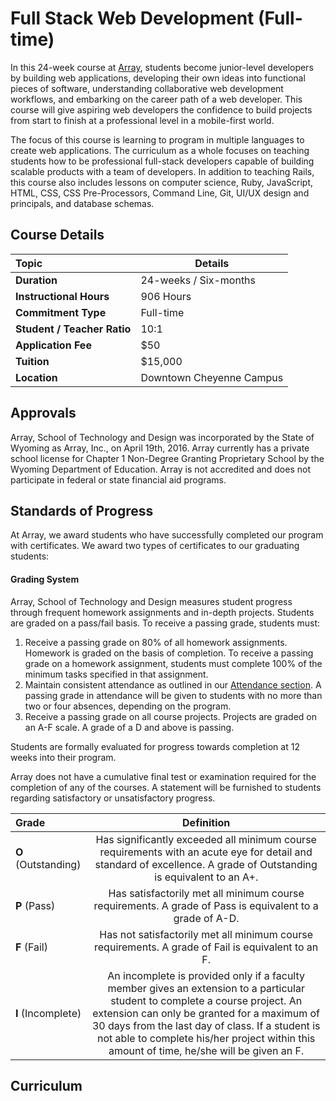 # Full Stack Web Development (Full-time)
In this 24-week course at [Array](http://www.arrayschool.com), students become junior-level developers by building web applications, developing their own ideas into functional pieces of software, understanding collaborative web development workflows, and embarking on the career path of a web developer. This course will give aspiring web developers the confidence to build projects from start to finish at a professional level in a mobile-first world.

The focus of this course is learning to program in multiple languages to create web applications. The curriculum as a whole focuses on teaching students how to be professional full-stack developers capable of building scalable products with a team of developers. In addition to teaching Rails, this course also includes lessons on computer science, Ruby, JavaScript, HTML, CSS, CSS Pre-Processors, Command Line, Git, UI/UX design and principals, and database schemas.

## Course Details
| Topic | Details |
| :---  | --- |
|**Duration**| 24-weeks / Six-months |
|**Instructional Hours**|906 Hours|
|**Commitment Type**|Full-time|
|**Student / Teacher Ratio**|10:1|
|**Application Fee**|$50|
|**Tuition**|$15,000|
|**Location**|Downtown Cheyenne Campus|

## Approvals
Array, School of Technology and Design was incorporated by the State of Wyoming as Array, Inc., on April 19th, 2016.  Array currently has a private school license for Chapter 1 Non-Degree Granting Proprietary School by the Wyoming Department of Education. Array is not accredited and does not participate in federal or state financial aid programs. 

## Standards of Progress
At Array, we award students who have successfully completed our program with certificates. We award two types of certificates to our graduating students:

#### Grading System
Array, School of Technology and Design measures student progress through frequent homework assignments and in-depth projects. Students are graded on a pass/fail basis. To receive a passing grade, students must:

1. Receive a passing grade on 80% of all homework assignments. Homework is graded on the basis of completion. To receive a passing grade on a homework assignment, students must complete 100% of the minimum tasks specified in that assignment.
2. Maintain consistent attendance as outlined in our [Attendance section](http://arrayschool.com/downloads/Array_Catalog-Cheyenne2016.pdf). A passing grade in attendance will be given to students with no more than two or four absences, depending on the program.
3. Receive a passing grade on all course projects. Projects are graded on an A-F scale. A grade of a D and above is passing. 

Students are formally evaluated for progress towards completion at 12 weeks into their program.

Array does not have a cumulative final test or examination required for the completion of any of the courses. A statement will be furnished to students regarding satisfactory or unsatisfactory progress.

| Grade | Definition |
| :---  | :---: |
|**O** (Outstanding)| Has significantly exceeded all minimum course requirements with an acute eye for detail and standard of excellence. A grade of Outstanding is equivalent to an A+. |
|**P** (Pass)|Has satisfactorily met all minimum course requirements. A grade of Pass is equivalent to a grade of A-D.|
|**F** (Fail)|Has not satisfactorily met all minimum course requirements. A grade of Fail is equivalent to an F.|
|**I** (Incomplete)|An incomplete is provided only if a faculty member gives an extension to a particular student to complete a course project. An extension can only be granted for a maximum of 30 days from the last day of class. If a student is not able to complete his/her project within this amount of time, he/she will be given an F.|

## Curriculum
